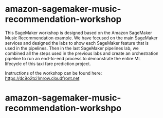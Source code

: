 # amazon-sagemaker-music-recommendation-workshop

This SageMaker workshop is designed based on the Amazon SageMaker Music Recommendation example. We have focused on the main SageMaker services and designed the labs to show each SageMaker feature that is used in the pipelines. Then in the last SageMaker pipelines lab, we combined all the steps used in the previous labs and create an orchestration pipeline to run an end-to-end process to demonstrate the entire ML lifecycle of this taxi fare prediction project.

Instructions of the workshop can be found here: https://dc9o2tci1mrow.cloudfront.net
# amazon-sagemaker-music-recommendation-workshpo
